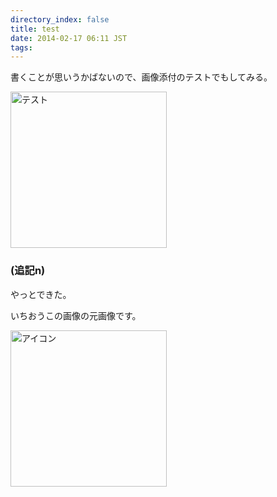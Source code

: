 ```yaml
---
directory_index: false
title: test
date: 2014-02-17 06:11 JST
tags:
---
```

書くことが思いうかばないので、画像添付のテストでもしてみる。

<img src="/blog/2014/02/17/1012.png" alt="テスト" width="250" />

### (追記n)

やっとできた。

いちおうこの画像の元画像です。

<a href="https://www.flickr.com/photos/nna774/7308889078/" title="アイコン by nna_774, on Flickr"><img src="https://farm9.staticflickr.com/8153/7308889078_6f0278bedc.jpg" width="250" height="250" alt="アイコン"></a>

